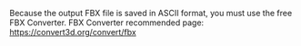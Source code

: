 Because the output FBX file is saved in ASCII format, you must use the free FBX Converter. 
FBX Converter recommended page: https://convert3d.org/convert/fbx
